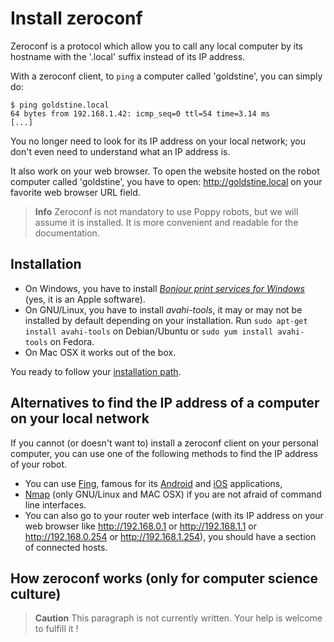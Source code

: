 # Install zeroconf
Zeroconf is a protocol which allow you to call any local computer by its hostname with the '.local' suffix instead of its IP address.

With a zeroconf client, to ```ping``` a computer called 'goldstine', you can simply do:
```
$ ping goldstine.local
64 bytes from 192.168.1.42: icmp_seq=0 ttl=54 time=3.14 ms
[...]
```
You no longer need to look for its IP address on your local network; you don't even need to understand what an IP address is.

It also work on your web browser. To open the website hosted on the robot computer called 'goldstine', you have to open: http://goldstine.local on your favorite web browser URL field.

> **Info** Zeroconf is not mandatory to use Poppy robots, but we will assume it is installed. It is more convenient and readable for the documentation.


## Installation

* On Windows, you have to install *[Bonjour print services for Windows](https://support.apple.com/kb/DL999)* (yes, it is an Apple software).
* On GNU/Linux, you have to install *avahi-tools*, it may or may not be installed by default depending on your installation. Run `sudo apt-get install avahi-tools` on Debian/Ubuntu or `sudo yum install avahi-tools` on Fedora.
* On Mac OSX it works out of the box.

You ready to follow your [installation path](README.md).
## Alternatives to find the IP address of a computer on your local network
If you cannot (or doesn't want to) install a zeroconf client on your personal computer, you can use one of the following methods to find the IP address of your robot.

* You can use [Fing](https://www.fingbox.com/download), famous for its [Android](https://play.google.com/store/apps/details?id=com.overlook.android.fing) and [iOS](https://itunes.apple.com/fr/app/fing-network-scanner/id430921107?mt=8) applications,
* [Nmap](https://nmap.org/book/man-host-discovery.html) (only GNU/Linux and MAC OSX) if you are not afraid of command line interfaces.
* You can also go to your router web interface (with its IP address on your web browser like http://192.168.0.1 or http://192.168.1.1 or http://192.168.0.254 or http://192.168.1.254), you should have a section of connected hosts.

<!-- TODO: talk about poppy-discover -->

## How zeroconf works (only for computer science culture)
> **Caution** This paragraph is not currently written. Your help is welcome to fulfill it !
